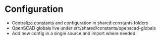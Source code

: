 # Configuration

- Centralize constants and configuration in shared constants folders
- OpenSCAD globals live under src/shared/constants/openscad-globals
- Add new config in a single source and import where needed
